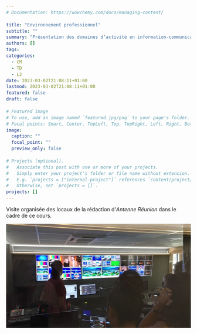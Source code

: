 ```yaml
---
# Documentation: https://wowchemy.com/docs/managing-content/

title: "Environnement professionnel"
subtitle: ""
summary: "Présentation des domaines d’activité en information-communication, écriture d’articles et de communiqués de presse, analyse critique des professions"
authors: []
tags:
categories:
  - CM
  - TD
  - L2
date: 2023-03-02T21:08:11+01:00
lastmod: 2023-03-02T21:08:11+01:00
featured: false
draft: false

# Featured image
# To use, add an image named `featured.jpg/png` to your page's folder.
# Focal points: Smart, Center, TopLeft, Top, TopRight, Left, Right, BottomLeft, Bottom, BottomRight.
image:
  caption: ""
  focal_point: ""
  preview_only: false

# Projects (optional).
#   Associate this post with one or more of your projects.
#   Simply enter your project's folder or file name without extension.
#   E.g. `projects = ["internal-project"]` references `content/project/deep-learning/index.md`.
#   Otherwise, set `projects = []`.
projects: []
---
```


Visite organisée des locaux de la rédaction d'*Antenne Réunion* dans le cadre de ce cours.

![Régie d'Antenne Réunion](antenne.jpg)
